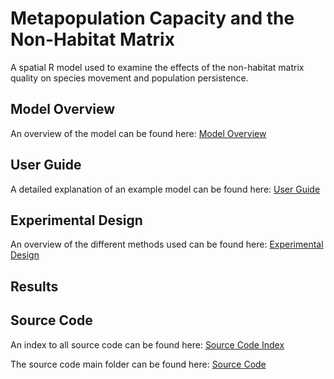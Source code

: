 # Metapopulation Capacity and the Non-Habitat Matrix

A spatial R model used to examine the effects of the non-habitat matrix quality on species movement and population persistence.

## Model Overview
An overview of the model can be found here: [Model Overview](https://github.com/benjhodgson/metapop_capacity_matrix/blob/main/Documentation/model_overview.md)
## User Guide
A detailed explanation of an example model can be found here: [User Guide](https://github.com/benjhodgson/metapop_capacity_matrix/blob/main/Documentation/user_guide.md)

## Experimental Design
An overview of the different methods used can be found here: [Experimental Design](https://github.com/benjhodgson/metapop_capacity_matrix/blob/main/Documentation/Experimental-Design.md)

## Results

## Source Code
An index to all source code can be found here: [Source Code Index](https://github.com/benjhodgson/metapop_capacity_matrix/blob/main/Source%20Code/Source_Code_Index.md)

The source code main folder can be found here: [Source Code](https://github.com/benjhodgson/metapop_capacity_matrix/tree/main/Source%20Code)
